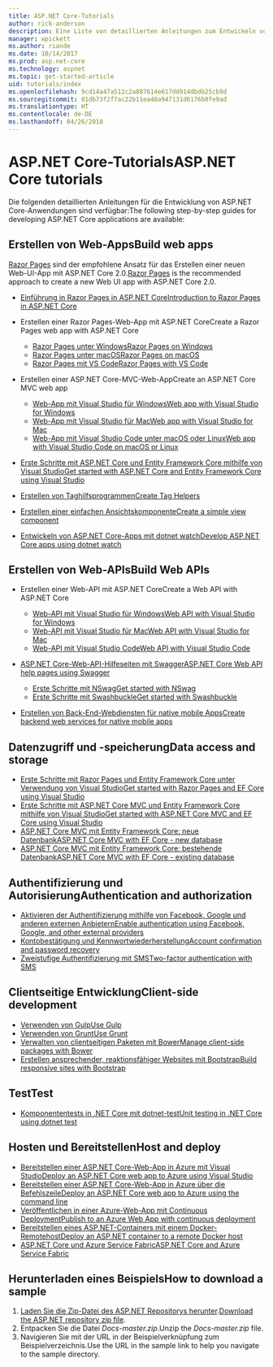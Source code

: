 ```yaml
---
title: ASP.NET Core-Tutorials
author: rick-anderson
description: Eine Liste von detaillierten Anleitungen zum Entwickeln von ASP.NET Core-Anwendungen
manager: wpickett
ms.author: riande
ms.date: 10/14/2017
ms.prod: asp.net-core
ms.technology: aspnet
ms.topic: get-started-article
uid: tutorials/index
ms.openlocfilehash: 9cd14a47a512c2a887614e617dd914dbdb25cb9d
ms.sourcegitcommit: 01db73f2f7ac22b11ea48a947131d6176b0fe9ad
ms.translationtype: HT
ms.contentlocale: de-DE
ms.lasthandoff: 04/26/2018
---
```

# <a name="aspnet-core-tutorials"></a><span data-ttu-id="714c5-103">ASP.NET Core-Tutorials</span><span class="sxs-lookup"><span data-stu-id="714c5-103">ASP.NET Core tutorials</span></span>

<span data-ttu-id="714c5-104">Die folgenden detaillierten Anleitungen für die Entwicklung von ASP.NET Core-Anwendungen sind verfügbar:</span><span class="sxs-lookup"><span data-stu-id="714c5-104">The following step-by-step guides for developing ASP.NET Core applications are available:</span></span>

## <a name="build-web-apps"></a><span data-ttu-id="714c5-105">Erstellen von Web-Apps</span><span class="sxs-lookup"><span data-stu-id="714c5-105">Build web apps</span></span>

<span data-ttu-id="714c5-106">[Razor Pages](xref:mvc/razor-pages/index) sind der empfohlene Ansatz für das Erstellen einer neuen Web-UI-App mit ASP.NET Core 2.0.</span><span class="sxs-lookup"><span data-stu-id="714c5-106">[Razor Pages](xref:mvc/razor-pages/index) is the recommended approach to create a new Web UI app with ASP.NET Core 2.0.</span></span>

* [<span data-ttu-id="714c5-107">Einführung in Razor Pages in ASP.NET Core</span><span class="sxs-lookup"><span data-stu-id="714c5-107">Introduction to Razor Pages in ASP.NET Core</span></span>](xref:mvc/razor-pages/index)
* <span data-ttu-id="714c5-108">Erstellen einer Razor Pages-Web-App mit ASP.NET Core</span><span class="sxs-lookup"><span data-stu-id="714c5-108">Create a Razor Pages web app with ASP.NET Core</span></span>

   * [<span data-ttu-id="714c5-109">Razor Pages unter Windows</span><span class="sxs-lookup"><span data-stu-id="714c5-109">Razor Pages on Windows</span></span>](xref:tutorials/razor-pages/index)
   * [<span data-ttu-id="714c5-110">Razor Pages unter macOS</span><span class="sxs-lookup"><span data-stu-id="714c5-110">Razor Pages on macOS</span></span>](xref:tutorials/razor-pages-mac/index)
   * [<span data-ttu-id="714c5-111">Razor Pages mit VS Code</span><span class="sxs-lookup"><span data-stu-id="714c5-111">Razor Pages with VS Code</span></span>](xref:tutorials/razor-pages-vsc/index)  

* <span data-ttu-id="714c5-112">Erstellen einer ASP.NET Core-MVC-Web-App</span><span class="sxs-lookup"><span data-stu-id="714c5-112">Create an ASP.NET Core MVC web app</span></span>

   * [<span data-ttu-id="714c5-113">Web-App mit Visual Studio für Windows</span><span class="sxs-lookup"><span data-stu-id="714c5-113">Web app with Visual Studio for Windows</span></span>](xref:tutorials/first-mvc-app/index)
   * [<span data-ttu-id="714c5-114">Web-App mit Visual Studio für Mac</span><span class="sxs-lookup"><span data-stu-id="714c5-114">Web app with Visual Studio for Mac</span></span>](xref:tutorials/first-mvc-app-mac/index)
   * [<span data-ttu-id="714c5-115">Web-App mit Visual Studio Code unter macOS oder Linux</span><span class="sxs-lookup"><span data-stu-id="714c5-115">Web app with Visual Studio Code on macOS or Linux</span></span>](xref:tutorials/first-mvc-app-xplat/index)

* [<span data-ttu-id="714c5-116">Erste Schritte mit ASP.NET Core und Entity Framework Core mithilfe von Visual Studio</span><span class="sxs-lookup"><span data-stu-id="714c5-116">Get started with ASP.NET Core and Entity Framework Core using Visual Studio</span></span>](xref:data/ef-mvc/index)
* [<span data-ttu-id="714c5-117">Erstellen von Taghilfsprogrammen</span><span class="sxs-lookup"><span data-stu-id="714c5-117">Create Tag Helpers</span></span>](xref:mvc/views/tag-helpers/authoring)
* [<span data-ttu-id="714c5-118">Erstellen einer einfachen Ansichtskomponente</span><span class="sxs-lookup"><span data-stu-id="714c5-118">Create a simple view component</span></span>](xref:mvc/views/view-components#walkthrough-creating-a-simple-view-component)
* [<span data-ttu-id="714c5-119">Entwickeln von ASP.NET Core-Apps mit dotnet watch</span><span class="sxs-lookup"><span data-stu-id="714c5-119">Develop ASP.NET Core apps using dotnet watch</span></span>](xref:tutorials/dotnet-watch)

## <a name="build-web-apis"></a><span data-ttu-id="714c5-120">Erstellen von Web-APIs</span><span class="sxs-lookup"><span data-stu-id="714c5-120">Build Web APIs</span></span>
* <span data-ttu-id="714c5-121">Erstellen einer Web-API mit ASP.NET Core</span><span class="sxs-lookup"><span data-stu-id="714c5-121">Create a Web API with ASP.NET Core</span></span>

  * [<span data-ttu-id="714c5-122">Web-API mit Visual Studio für Windows</span><span class="sxs-lookup"><span data-stu-id="714c5-122">Web API with Visual Studio for Windows</span></span>](xref:tutorials/first-web-api)
  * [<span data-ttu-id="714c5-123">Web-API mit Visual Studio für Mac</span><span class="sxs-lookup"><span data-stu-id="714c5-123">Web API with Visual Studio for Mac</span></span>](xref:tutorials/first-web-api-mac)
  * [<span data-ttu-id="714c5-124">Web-API mit Visual Studio Code</span><span class="sxs-lookup"><span data-stu-id="714c5-124">Web API with Visual Studio Code</span></span>](xref:tutorials/web-api-vsc)

* [<span data-ttu-id="714c5-125">ASP.NET Core-Web-API-Hilfeseiten mit Swagger</span><span class="sxs-lookup"><span data-stu-id="714c5-125">ASP.NET Core Web API help pages using Swagger</span></span>](xref:tutorials/web-api-help-pages-using-swagger)
  * [<span data-ttu-id="714c5-126">Erste Schritte mit NSwag</span><span class="sxs-lookup"><span data-stu-id="714c5-126">Get started with NSwag</span></span>](xref:tutorials/get-started-with-nswag)
  * [<span data-ttu-id="714c5-127">Erste Schritte mit Swashbuckle</span><span class="sxs-lookup"><span data-stu-id="714c5-127">Get started with Swashbuckle</span></span>](xref:tutorials/get-started-with-swashbuckle)

* [<span data-ttu-id="714c5-128">Erstellen von Back-End-Webdiensten für native mobile Apps</span><span class="sxs-lookup"><span data-stu-id="714c5-128">Create backend web services for native mobile apps</span></span>](xref:mobile/native-mobile-backend)

## <a name="data-access-and-storage"></a><span data-ttu-id="714c5-129">Datenzugriff und -speicherung</span><span class="sxs-lookup"><span data-stu-id="714c5-129">Data access and storage</span></span>
* [<span data-ttu-id="714c5-130">Erste Schritte mit Razor Pages und Entity Framework Core unter Verwendung von Visual Studio</span><span class="sxs-lookup"><span data-stu-id="714c5-130">Get started with Razor Pages and EF Core using Visual Studio</span></span>](xref:data/ef-rp/intro)
* [<span data-ttu-id="714c5-131">Erste Schritte mit ASP.NET Core MVC und Entity Framework Core mithilfe von Visual Studio</span><span class="sxs-lookup"><span data-stu-id="714c5-131">Get started with ASP.NET Core MVC and EF Core using Visual Studio</span></span>](xref:data/ef-mvc/index)
* [<span data-ttu-id="714c5-132">ASP.NET Core MVC mit Entity Framework Core: neue Datenbank</span><span class="sxs-lookup"><span data-stu-id="714c5-132">ASP.NET Core MVC with EF Core - new database</span></span>](/ef/core/get-started/aspnetcore/new-db)
* [<span data-ttu-id="714c5-133">ASP.NET Core MVC mit Entity Framework Core: bestehende Datenbank</span><span class="sxs-lookup"><span data-stu-id="714c5-133">ASP.NET Core MVC with EF Core - existing database</span></span>](/ef/core/get-started/aspnetcore/existing-db)

## <a name="authentication-and-authorization"></a><span data-ttu-id="714c5-134">Authentifizierung und Autorisierung</span><span class="sxs-lookup"><span data-stu-id="714c5-134">Authentication and authorization</span></span>
* [<span data-ttu-id="714c5-135">Aktivieren der Authentifizierung mithilfe von Facebook, Google und anderen externen Anbietern</span><span class="sxs-lookup"><span data-stu-id="714c5-135">Enable authentication using Facebook, Google, and other external providers</span></span>](xref:security/authentication/social/index)
* [<span data-ttu-id="714c5-136">Kontobestätigung und Kennwortwiederherstellung</span><span class="sxs-lookup"><span data-stu-id="714c5-136">Account confirmation and password recovery</span></span>](xref:security/authentication/accconfirm)
* [<span data-ttu-id="714c5-137">Zweistufige Authentifizierung mit SMS</span><span class="sxs-lookup"><span data-stu-id="714c5-137">Two-factor authentication with SMS</span></span>](xref:security/authentication/2fa)

## <a name="client-side-development"></a><span data-ttu-id="714c5-138">Clientseitige Entwicklung</span><span class="sxs-lookup"><span data-stu-id="714c5-138">Client-side development</span></span>
* [<span data-ttu-id="714c5-139">Verwenden von Gulp</span><span class="sxs-lookup"><span data-stu-id="714c5-139">Use Gulp</span></span>](xref:client-side/using-gulp)
* [<span data-ttu-id="714c5-140">Verwenden von Grunt</span><span class="sxs-lookup"><span data-stu-id="714c5-140">Use Grunt</span></span>](xref:client-side/using-grunt)
* [<span data-ttu-id="714c5-141">Verwalten von clientseitigen Paketen mit Bower</span><span class="sxs-lookup"><span data-stu-id="714c5-141">Manage client-side packages with Bower</span></span>](xref:client-side/bower)
* [<span data-ttu-id="714c5-142">Erstellen ansprechender, reaktionsfähiger Websites mit Bootstrap</span><span class="sxs-lookup"><span data-stu-id="714c5-142">Build responsive sites with Bootstrap</span></span>](xref:client-side/bootstrap)

## <a name="test"></a><span data-ttu-id="714c5-143">Test</span><span class="sxs-lookup"><span data-stu-id="714c5-143">Test</span></span>
* [<span data-ttu-id="714c5-144">Komponententests in .NET Core mit dotnet-test</span><span class="sxs-lookup"><span data-stu-id="714c5-144">Unit testing in .NET Core using dotnet test</span></span>](/dotnet/articles/core/testing/unit-testing-with-dotnet-test)

## <a name="host-and-deploy"></a><span data-ttu-id="714c5-145">Hosten und Bereitstellen</span><span class="sxs-lookup"><span data-stu-id="714c5-145">Host and deploy</span></span>
* [<span data-ttu-id="714c5-146">Bereitstellen einer ASP.NET Core-Web-App in Azure mit Visual Studio</span><span class="sxs-lookup"><span data-stu-id="714c5-146">Deploy an ASP.NET Core web app to Azure using Visual Studio</span></span>](xref:tutorials/publish-to-azure-webapp-using-vs)
* [<span data-ttu-id="714c5-147">Bereitstellen einer ASP.NET Core-Web-App in Azure über die Befehlszeile</span><span class="sxs-lookup"><span data-stu-id="714c5-147">Deploy an ASP.NET Core web app to Azure using the command line</span></span>](xref:tutorials/publish-to-azure-webapp-using-cli)
* [<span data-ttu-id="714c5-148">Veröffentlichen in einer Azure-Web-App mit Continuous Deployment</span><span class="sxs-lookup"><span data-stu-id="714c5-148">Publish to an Azure Web App with continuous deployment</span></span>](xref:host-and-deploy/azure-apps/azure-continuous-deployment)
* [<span data-ttu-id="714c5-149">Bereitstellen eines ASP.NET-Containers mit einem Docker-Remotehost</span><span class="sxs-lookup"><span data-stu-id="714c5-149">Deploy an ASP.NET container to a remote Docker host</span></span>](/azure/vs-azure-tools-docker-hosting-web-apps-in-docker)
* [<span data-ttu-id="714c5-150">ASP.NET Core und Azure Service Fabric</span><span class="sxs-lookup"><span data-stu-id="714c5-150">ASP.NET Core and Azure Service Fabric</span></span>](/azure/service-fabric/service-fabric-add-a-web-frontend)

<a name="download"></a> 
## <a name="how-to-download-a-sample"></a><span data-ttu-id="714c5-151">Herunterladen eines Beispiels</span><span class="sxs-lookup"><span data-stu-id="714c5-151">How to download a sample</span></span>
1. <span data-ttu-id="714c5-152">[Laden Sie die Zip-Datei des ASP.NET Repositorys herunter](https://codeload.github.com/aspnet/Docs/zip/master).</span><span class="sxs-lookup"><span data-stu-id="714c5-152">[Download the ASP.NET repository zip file](https://codeload.github.com/aspnet/Docs/zip/master).</span></span>
1. <span data-ttu-id="714c5-153">Entpacken Sie die Datei *Docs-master.zip*.</span><span class="sxs-lookup"><span data-stu-id="714c5-153">Unzip the *Docs-master.zip* file.</span></span>
1. <span data-ttu-id="714c5-154">Navigieren Sie mit der URL in der Beispielverknüpfung zum Beispielverzeichnis.</span><span class="sxs-lookup"><span data-stu-id="714c5-154">Use the URL in the sample link to help you navigate to the sample directory.</span></span> 
